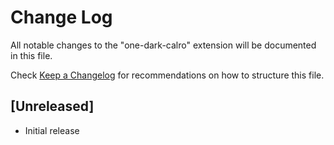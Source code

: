 # Change Log

All notable changes to the "one-dark-calro" extension will be documented in this file.

Check [Keep a Changelog](http://keepachangelog.com/) for recommendations on how to structure this file.

## [Unreleased]

- Initial release
